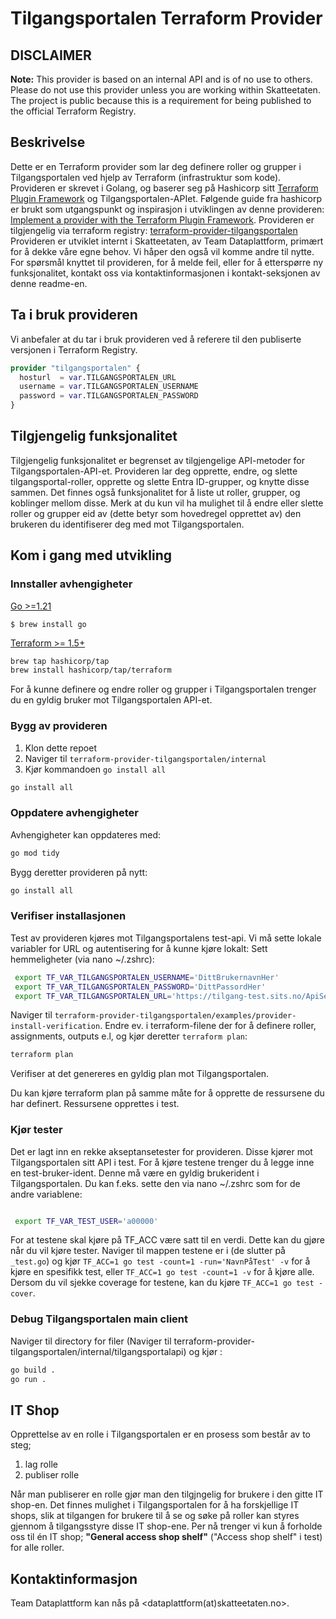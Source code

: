 # Tilgangsportalen Terraform Provider

## DISCLAIMER

**Note:** This provider is based on an internal API and is of no use to others.
Please do not use this provider unless you are working within Skatteetaten. The
project is public because this is a requirement for being published to the
official Terraform Registry.

## Beskrivelse

Dette er en Terraform provider som lar deg definere roller og grupper i
Tilgangsportalen ved hjelp av Terraform (infrastruktur som kode). Provideren er
skrevet i Golang, og baserer seg på Hashicorp sitt
[Terraform Plugin Framework](https://github.com/hashicorp/terraform-plugin-framework)
og Tilgangsportalen-APIet. Følgende guide fra hashicorp er brukt som
utgangspunkt og inspirasjon i utviklingen av denne provideren:
[Implement a provider with the Terraform Plugin Framework](https://developer.hashicorp.com/terraform/tutorials/providers-plugin-framework/providers-plugin-framework-provider).
Provideren er tilgjengelig via terraform registry:
[terraform-provider-tilgangsportalen](https://registry.terraform.io/providers/hashicorp/tilgangsportalen/latest)
Provideren er utviklet internt i Skatteetaten, av Team Dataplattform, primært
for å dekke våre egne behov. Vi håper den også vil komme andre til nytte. For
spørsmål knyttet til provideren, for å melde feil, eller for å etterspørre ny
funksjonalitet, kontakt oss via kontaktinformasjonen i kontakt-seksjonen av
denne readme-en.

## Ta i bruk provideren

Vi anbefaler at du tar i bruk provideren ved å referere til den publiserte
versjonen i Terraform Registry.

```terraform
provider "tilgangsportalen" {
  hosturl  = var.TILGANGSPORTALEN_URL
  username = var.TILGANGSPORTALEN_USERNAME
  password = var.TILGANGSPORTALEN_PASSWORD
}
```

## Tilgjengelig funksjonalitet

Tilgjengelig funksjonalitet er begrenset av tilgjengelige API-metoder for
Tilgangsportalen-API-et. Provideren lar deg opprette, endre, og slette
tilgangsportal-roller, opprette og slette Entra ID-grupper, og knytte disse
sammen. Det finnes også funksjonalitet for å liste ut roller, grupper, og
koblinger mellom disse. Merk at du kun vil ha mulighet til å endre eller slette
roller og grupper eid av (dette betyr som hovedregel opprettet av) den brukeren
du identifiserer deg med mot Tilgangsportalen.

## Kom i gang med utvikling

### Innstaller avhengigheter

[Go >=1.21](https://go.dev/doc/install)

`$ brew install go`

[Terraform >= 1.5+](https://developer.hashicorp.com/terraform/tutorials/aws-get-started/install-cli)

```zsh
brew tap hashicorp/tap
brew install hashicorp/tap/terraform
```

For å kunne definere og endre roller og grupper i Tilgangsportalen trenger du en
gyldig bruker mot Tilgangsportalen API-et.

### Bygg av provideren

1. Klon dette repoet
2. Naviger til `terraform-provider-tilgangsportalen/internal`
3. Kjør kommandoen `go install all`

```sh
go install all

```

### Oppdatere avhengigheter

Avhengigheter kan oppdateres med:

```sh
go mod tidy

```

Bygg deretter provideren på nytt:

```sh
go install all

```

### Verifiser installasjonen

Test av provideren kjøres mot Tilgangsportalens test-api. Vi må sette lokale
variabler for URL og autentisering for å kunne kjøre lokalt: Sett hemmeligheter
(via nano ~/.zshrc):

```zsh
 export TF_VAR_TILGANGSPORTALEN_USERNAME='DittBrukernavnHer'
 export TF_VAR_TILGANGSPORTALEN_PASSWORD='DittPassordHer'
 export TF_VAR_TILGANGSPORTALEN_URL='https://tilgang-test.sits.no/ApiServer'
```

Naviger til
`terraform-provider-tilgangsportalen/examples/provider-install-verification`.
Endre ev. i terraform-filene der for å definere roller, assignments, outputs
e.l, og kjør deretter `terraform plan`:

```sh
terraform plan
```

Verifiser at det genereres en gyldig plan mot Tilgangsportalen.

Du kan kjøre terraform plan på samme måte for å opprette de ressursene du har
definert. Ressursene opprettes i test.

### Kjør tester

Det er lagt inn en rekke akseptansetester for provideren. Disse kjører mot
Tilgangsportalen sitt API i test. For å kjøre testene trenger du å legge inne en
test-bruker-ident. Denne må være en gyldig brukerident i Tilgangsportalen. Du
kan f.eks. sette den via nano ~/.zshrc som for de andre variablene:

```zsh

 export TF_VAR_TEST_USER='a00000'
```

For at testene skal kjøre på TF_ACC være satt til en verdi. Dette kan du gjøre
når du vil kjøre tester. Naviger til mappen testene er i (de slutter på
`_test.go`) og kjør `TF_ACC=1 go test -count=1 -run='NavnPåTest' -v` for å kjøre
en spesifikk test, eller `TF_ACC=1 go test -count=1 -v` for å kjøre alle. Dersom
du vil sjekke coverage for testene, kan du kjøre `TF_ACC=1 go test -cover`.

### Debug Tilgangsportalen main client

Naviger til directory for filer (Naviger til
terraform-provider-tilgangsportalen/internal/tilgangsportalapi) og kjør :

```sh
go build .
go run .
```

## IT Shop

Opprettelse av en rolle i Tilgangsportalen er en prosess som består av to steg;

1. lag rolle
2. publiser rolle

Når man publiserer en rolle gjør man den tilgjngelig for brukere i den gitte IT
shop-en. Det finnes mulighet i Tilgangsportalen for å ha forskjellige IT shops,
slik at tilgangen for brukere til å se og søke på roller kan styres gjennom å
tilgangsstyre disse IT shop-ene. Per nå trenger vi kun å forholde oss til én IT
shop; **"General access shop shelf"** ("Access shop shelf" i test) for alle
roller.

## Kontaktinformasjon

Team Dataplattform kan nås på <dataplattform(at)skatteetaten.no>.
